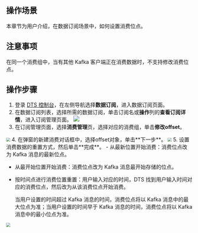 ## 操作场景

本章节为用户介绍，在数据订阅场景中，如何设置消费位点。

## 注意事项

在同一个消费组中，当有其他 Kafka 客户端正在消费数据时，不支持修改消费位点。

## 操作步骤

1. 登录 [DTS 控制台](https://console.cloud.tencent.com/dts/dss)，在左侧导航选择**数据订阅**，进入数据订阅页面。
2. 在数据订阅列表，选择所需的数据订阅，单击订阅名或**操作**列的**查看订阅详情**，进入订阅管理页面。
![](https://qcloudimg.tencent-cloud.cn/raw/0942d5cadd4934e69598a17ea73a5160.png)
3. 在订阅管理页面，选择**消费管理**页，选择对应的消费组，单击**修改offset**。
<img src="https://qcloudimg.tencent-cloud.cn/raw/944b722b1998ab783306b1f674eeb5ad.png" style="zoom:67%;" />
4. 在弹窗的新建消费对话框中，选择offset对象，单击**下一步**。
   <img src="https://qcloudimg.tencent-cloud.cn/raw/46c27252f8bd772e61209e60d6849971.png" style="zoom:67%;" />
5. 设置消费数据的重置方式，然后单击**完成**。
- 从最新位置开始消费：消费位点改为 Kafka  消息的最新位点。

- 从最开始位置开始消费：消费位点改为 Kafka  消息最开始存储的位点。

- 按时间点进行消费位置重置：用户输入对应的时间，DTS 找到用户输入时间对应的消费位点，然后改为从该消费位点开始消费。

  当用户设置的时间超过 Kafka 消息的时间，消费位点将以 Kafka  消息中的最大位点为准；当用户设置的时间早于 Kafka  消息的时间，消费位点将以 Kafka  消息中的最小位点为准。

<img src="https://qcloudimg.tencent-cloud.cn/raw/c550886587a1813c0676209f3f448518.png" style="zoom:67%;" />


